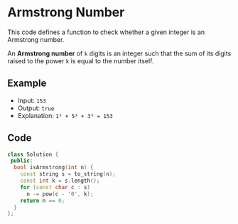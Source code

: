 # Armstrong Number

This code defines a function to check whether a given integer is an Armstrong number.

An **Armstrong number** of `k` digits is an integer such that the sum of its digits raised to the power `k` is equal to the number itself.

## Example

- Input: `153`  
- Output: `true`  
- Explanation: `1³ + 5³ + 3³ = 153`

## Code

```cpp
class Solution {
 public:
  bool isArmstrong(int n) {
    const string s = to_string(n);
    const int k = s.length();
    for (const char c : s)
      n -= pow(c - '0', k);
    return n == 0;
  }
};
